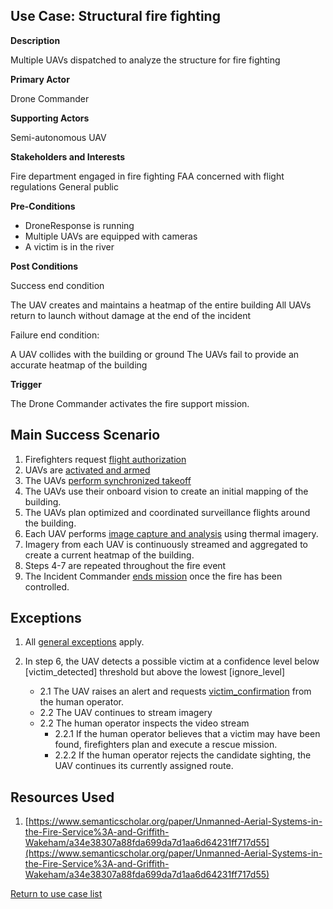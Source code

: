 ## Use Case: Structural fire fighting

**Description**

Multiple UAVs dispatched to analyze the structure for fire fighting

**Primary Actor**

Drone Commander

**Supporting Actors**

Semi-autonomous UAV

**Stakeholders and Interests**

Fire department engaged in fire fighting
FAA concerned with flight regulations
General public

**Pre-Conditions**

- DroneResponse is running
- Multiple UAVs are equipped with cameras
- A victim is in the river

**Post Conditions**

Success end condition

The UAV creates and maintains a heatmap of the entire building
All UAVs return to launch without damage at the end of the incident

Failure end condition:

A UAV collides with the building or ground
The UAVs fail to provide an accurate heatmap of the building 


**Trigger**

The Drone Commander activates the fire support mission.

## Main Success Scenario

1. Firefighters request [flight authorization](../supporting/FlightAuthorization.md)
2. UAVs are [activated and armed](../supporting/ActivateAndArm.md)
3. The UAVs [perform synchronized takeoff](../supporting/SynchronizedTakeoff.md)
4. The UAVs use their onboard vision to create an initial mapping of the building.
5. The UAVs plan optimized and coordinated surveillance flights around the building.
6. Each UAV performs [image capture and analysis](../supporting/ImageCaptureAndAnalysis.md) using thermal imagery.
7. Imagery from each UAV is continuously streamed and aggregated to create a current heatmap of the building.
8. Steps 4-7 are repeated throughout the fire event
9. The Incident Commander [ends mission](supporting/EndMission.md) once the fire has been controlled.

## Exceptions

1. All [general exceptions](../../README.md#GeneralExceptions) apply.

2. In step 6, the UAV detects a possible victim at a confidence level below [victim_detected] threshold but above the lowest [ignore_level]
   * 2.1 The UAV raises an alert and requests [victim_confirmation](../supporting/VictimConfirmation.md) from the human operator.
   * 2.2 The UAV continues to stream imagery
   * 2.2 The human operator inspects the video stream
      * 2.2.1 If the human operator believes that a victim may have been found, firefighters plan and execute a rescue mission.
      * 2.2.2 If the human operator rejects the candidate sighting, the UAV continues its currently assigned route.

## Resources Used

1. [https://www.semanticscholar.org/paper/Unmanned-Aerial-Systems-in-the-Fire-Service%3A-and-Griffith-Wakeham/a34e38307a88fda699da7d1aa6d64231ff717d55](https://www.semanticscholar.org/paper/Unmanned-Aerial-Systems-in-the-Fire-Service%3A-and-Griffith-Wakeham/a34e38307a88fda699da7d1aa6d64231ff717d55)

[Return to use case list](../../README.md)
